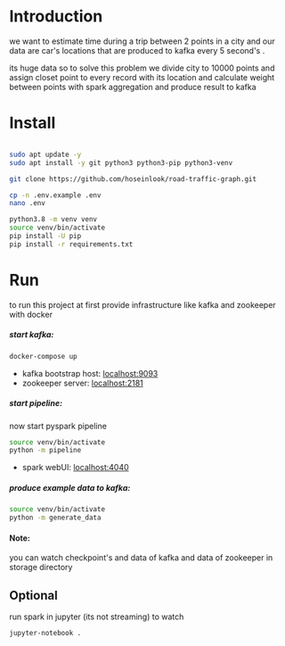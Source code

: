 # Introduction

we want to estimate time during a trip between 2 points in a city
and our data are car's locations that are produced to kafka every 5 second's
.

its huge data so to solve this problem we divide city to 10000 points
and assign closet point to every record with its location and calculate
weight between points with spark aggregation and produce result to kafka

# Install

```bash

sudo apt update -y
sudo apt install -y git python3 python3-pip python3-venv

git clone https://github.com/hoseinlook/road-traffic-graph.git

cp -n .env.example .env
nano .env

python3.8 -m venv venv
source venv/bin/activate
pip install -U pip
pip install -r requirements.txt

```

# Run

to run this project
at first provide infrastructure like kafka and zookeeper with docker

##### start kafka:

```bash
docker-compose up
```

+ kafka bootstrap host: [ localhost:9093 ]( localhost:9093 )
+ zookeeper server: [ localhost:2181 ]( localhost:2181 )

##### start pipeline:

now start pyspark pipeline

```bash
source venv/bin/activate
python -m pipeline
```

+ spark webUI: [ localhost:4040 ]( localhost:4040 )

##### produce example data to kafka:
```bash
source venv/bin/activate
python -m generate_data
```

####  Note:

you can watch checkpoint's and data of kafka and data of zookeeper in storage directory


## Optional
run spark in jupyter (its not streaming) to watch
```bash
jupyter-notebook .
```





